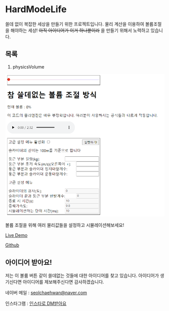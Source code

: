 # HardModeLife

쓸데 없이 복잡한 세상을 만들기 위한 프로젝트입니다. 물리 계산을 이용하여 볼륨조절을 해야하는 세상! <del>아직 아이디어가 이거 하나뿐이라</del> 을 만들기 위해서 노력하고 있습니다.

## 목록

1. physicsVolume

![example](/physicsVolume/example.png)

볼륨 조절을 위해 여러 물리값들을 설정하고 시뮬레이션해보세요!

[Live Demo](https://seolmango.github.io/hardmodelife/physicsVolume)

[Github](https://github.com/seolmango/hardmodelife/physicsVolume)

## 아이디어 받아요!

저는 이 볼륨 버튼 같이 쓸데없는 것들에 대한 아이디어를 찾고 있습니다. 아이디어가 생기신다면 아이디어를 제보해주신다면 감사하겠습니다.

네이버 메일 : <seolchaehwan@naver.com>

인스타그램 : [인스타로 DM받아요](https://www.instagram.com/lunarnewyearch/)